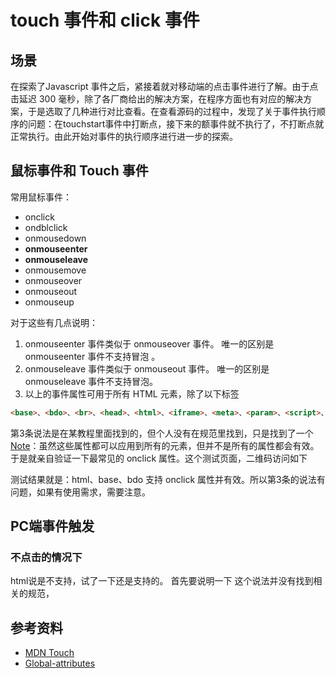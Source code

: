 # touch 事件和 click 事件
## 场景
在探索了Javascript 事件之后，紧接着就对移动端的点击事件进行了解。由于点击延迟 300 毫秒，除了各厂商给出的解决方案，在程序方面也有对应的解决方案，于是选取了几种进行对比查看。在查看源码的过程中，发现了关于事件执行顺序的问题：在touchstart事件中打断点，接下来的额事件就不执行了，不打断点就正常执行。由此开始对事件的执行顺序进行进一步的探索。

## 鼠标事件和 Touch 事件
常用鼠标事件：
- onclick
- ondblclick
- onmousedown
- **onmouseenter**
- **onmouseleave**
- onmousemove
- onmouseover
- onmouseout
- onmouseup

对于这些有几点说明：
1. onmouseenter 事件类似于 onmouseover 事件。 唯一的区别是 onmouseenter 事件不支持冒泡 。
2. onmouseleave 事件类似于 onmouseout 事件。 唯一的区别是 onmouseleave 事件不支持冒泡。
3. 以上的事件属性可用于所有 HTML 元素，除了以下标签
```html
<base>、<bdo>、<br>、<head>、<html>、<iframe>、<meta>、<param>、<script>、<style>、<title>
```

第3条说法是在某教程里面找到的，但个人没有在规范里找到，只是找到了一个 [Note](https://www.w3.org/TR/2017/REC-html52-20171214/dom.html#global-attributes)：虽然这些属性都可以应用到所有的元素，但并不是所有的属性都会有效。于是就亲自验证一下最常见的 onclick 属性。这个测试页面，二维码访问如下

测试结果就是：html、base、bdo 支持 onclick 属性并有效。所以第3条的说法有问题，如果有使用需求，需要注意。

## PC端事件触发
### 不点击的情况下
html说是不支持，试了一下还是支持的。
首先要说明一下
这个说法并没有找到相关的规范，

## 参考资料
- [MDN Touch](https://developer.mozilla.org/en-US/docs/Web/API/Touch)
- [Global-attributes](https://www.w3.org/TR/2017/REC-html52-20171214/dom.html#global-attributes)